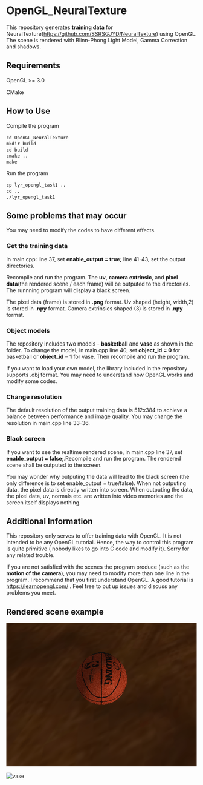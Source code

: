 # OpenGL_NeuralTexture

This repository generates **training data** for NeuralTexture(https://github.com/SSRSGJYD/NeuralTexture) using OpenGL. The scene is rendered with Blinn-Phong Light Model, Gamma Correction and shadows.


## Requirements
OpenGL >= 3.0 

CMake

## How to Use
Compile the program
```
cd OpenGL_NeuralTexture
mkdir build
cd build
cmake ..
make
```
Run the program
```
cp lyr_opengl_task1 ..
cd ..
./lyr_opengl_task1
```


## Some problems that may occur

You may need to modify the codes to have different effects.

### Get the training data

In main.cpp: line 37, set **enable_output = true;** line 41-43, set the output directories. 

Recompile and run the program. The **uv**, **camera extrinsic**, and **pixel data**(the rendered scene / each frame) will be outputed to the directories. The runnning program will display a black screen.

The pixel data (frame) is stored in **.png** format. Uv shaped (height, width,2) is stored in **.npy** format.  Camera extrinsics shaped (3) is stored in **.npy**  format.

### Object models

The repository includes two models - **basketball** and **vase** as shown in the folder. To change the model, in main.cpp line 40, set **object_id = 0** for basketball or **object_id = 1** for vase. Then recompile and run the program.

If you want to load your own model, the library included in the repository supports .obj format. You may need to understand how OpenGL works and modify some codes.


### Change resolution
The default resolution of the output training data is 512x384 to achieve a balance between performance and image quality. You may change the resolution in main.cpp line 33-36.

### Black screen

If you want to see the realtime rendered scene, in main.cpp line 37, set **enable_output = false;**.Recompile and run the program. The rendered scene shall be outputed to the screen.

You may wonder why outputing the data will lead to the black screen (the only difference is to set enable_output = true/false). When not outputing data, the pixel data is directly written into screen. When outputing the data, the pixel data, uv, normals etc. are written into video memories and the screen itself displays nothing. 

## Additional Information

This repository only serves to offer training data with OpenGL. It is not intended to be any OpenGL tutorial. Hence, the way to control this program is quite primitive ( nobody likes to go into C code and modify it). Sorry for any related trouble.

If you are not satisfied with the scenes the program produce (such as the **motion of the camera**), you may need to modify more than one line in the program. I recommend that you first understand OpenGL. A good tutorial is https://learnopengl.com/ . Feel free to put up issues and discuss any problems you meet.


## Rendered scene example
![basketball](https://github.com/A-Dying-Pig/OpenGL_NeuralTexture/blob/master/example/basketball.gif )   

![vase](https://github.com/A-Dying-Pig/OpenGL_NeuralTexture/blob/master/example/vase.gif )   



